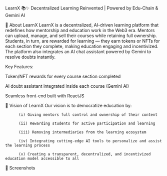 LearnX 📚✨
Decentralized Learning Reinvented | Powered by Edu-Chain & Gemini AI

🧠 About LearnX
LearnX is a decentralized, AI-driven learning platform that redefines how mentorship and education work in the Web3 era. Mentors can upload, manage, and sell their courses while retaining full ownership. Students, in turn, are rewarded for learning — they earn tokens or NFTs for each section they complete, making education engaging and incentivized. The platform also integrates an AI chat assistant powered by Gemini to resolve doubts instantly.

Key Features:

Token/NFT rewards for every course section completed

AI doubt assistant integrated inside each course (Gemini AI)

Seamless front-end built with ReactJS

🌟 Vision of LearnX
     Our vision is to democratize education by:

          (i) Giving mentors full control and ownership of their content

          (ii) Rewarding students for active participation and learning

          (iii) Removing intermediaries from the learning ecosystem

          (iv) Integrating cutting-edge AI tools to personalize and assist the learning process

          (v) Creating a transparent, decentralized, and incentivized education model accessible to all

📸 Screenshots






